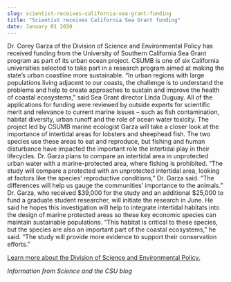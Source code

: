 ```yaml
---
slug: scientist-receives-california-sea-grant-funding
title: "Scientist receives California Sea Grant funding"
date: January 01 2020
---
```


<p>Dr. Corey Garza of the Division of Science and Environmental Policy has received funding from the University of Southern California Sea Grant program as part of its urban ocean project. CSUMB is one of six California universities selected to take part in a research program aimed at making the state’s urban coastline more sustainable. “In urban regions with large populations living adjacent to our coasts, the challenge is to understand the problems and help to create approaches to sustain and improve the health of coastal ecosystems," said Sea Grant director Linda Duguay. All of the applications for funding were reviewed by outside experts for scientific merit and relevance to current marine issues – such as fish contamination, habitat diversity, urban runoff and the role of ocean water toxicity. The project led by CSUMB marine ecologist Garza will take a closer look at the importance of intertidal areas for lobsters and sheephead fish. The two species use these areas to eat and reproduce, but fishing and human disturbance have impacted the important role the intertidal  play in their lifecycles. Dr. Garza plans to compare an intertidal area in unprotected urban water with a marine-protected area, where fishing is prohibited. “The study will compare a protected with an unprotected intertidal area, looking at factors like the species’ reproductive conditions,” Dr. Garza said. “The differences will help us gauge the communities’ importance to the animals.” Dr. Garza, who received $39,000 for the study and an additional $25,000 to fund a graduate student researcher, will initiate the research in June. He said he hopes this investigation will help to integrate intertidal habitats into the design of marine protected areas so these key economic species can maintain sustainable populations. “This habitat is critical to these species, but the species are also an important part of the coastal ecosystems,” he said. “The study will provide more evidence to support their conservation efforts.”
</p><p><a href="http://sep.csumb.edu/sep/">Learn more about the Division of Science and Environmental Policy.</a>
</p><p><em>Information from Science and the CSU blog</em>
</p>
